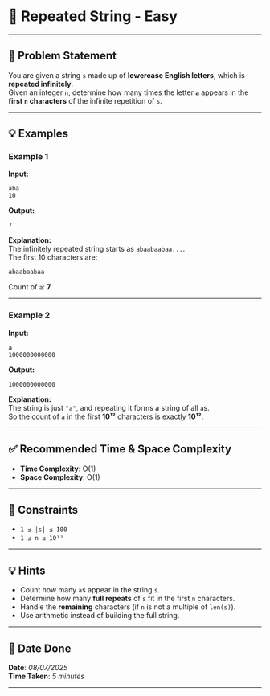 # 🧮 Repeated String - Easy

---

## 📌 Problem Statement

You are given a string `s` made up of **lowercase English letters**, which is **repeated infinitely**.  
Given an integer `n`, determine how many times the letter **`a`** appears in the **first `n` characters** of the infinite repetition of `s`.

---

## 💡 Examples

### Example 1

**Input:**
```
aba
10
```

**Output:**
```
7
```

**Explanation:**  
The infinitely repeated string starts as `abaabaabaa...`.  
The first 10 characters are:  
```
abaabaabaa
```
Count of `a`: **7**

---

### Example 2

**Input:**
```
a
1000000000000
```

**Output:**
```
1000000000000
```

**Explanation:**  
The string is just `"a"`, and repeating it forms a string of all `a`s.  
So the count of `a` in the first **10¹²** characters is exactly **10¹²**.

---

## ✅ Recommended Time & Space Complexity

- **Time Complexity**: O(1)  
- **Space Complexity**: O(1)

---

## 📎 Constraints

- `1 ≤ |s| ≤ 100`  
- `1 ≤ n ≤ 10¹²`

---

## 💡 Hints

- Count how many `a`s appear in the string `s`.
- Determine how many **full repeats** of `s` fit in the first `n` characters.
- Handle the **remaining** characters (if `n` is not a multiple of `len(s)`).
- Use arithmetic instead of building the full string.

---

## 📅 Date Done

**Date**: *08/07/2025*  
**Time Taken**: *5 minutes*

---